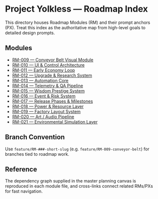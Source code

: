 # Project Yolkless — Roadmap Index

This directory houses Roadmap Modules (RM) and their prompt anchors (PX). Treat this index as the authoritative map from high-level goals to detailed design prompts.

## Modules

- [RM-009 — Conveyor Belt Visual Module](RM-009.md)
- [RM-010 — UI & Control Architecture](RM-010.md)
- [RM-011 — Early Economy Loop](RM-011.md)
- [RM-012 — Upgrade & Research System](RM-012.md)
- [RM-013 — Automation Core](RM-013.md)
- [RM-014 — Telemetry & QA Pipeline](RM-014.md)
- [RM-015 — Wisdom Prestige System](RM-015.md)
- [RM-016 — Event & Risk System](RM-016.md)
- [RM-017 — Release Phases & Milestones](RM-017.md)
- [RM-018 — Power & Resource Layer](RM-018.md)
- [RM-019 — Factory Layout System](RM-019.md)
- [RM-020 — Art / Audio Pipeline](RM-020.md)
- [RM-021 — Environmental Simulation Layer](RM-021.md)

## Branch Convention

Use `feature/RM-###-short-slug` (e.g. `feature/RM-009-conveyor-belt`) for branches tied to roadmap work.

## Reference

The dependency graph supplied in the master planning canvas is reproduced in each module file, and cross-links connect related RMs/PXs for fast navigation.
